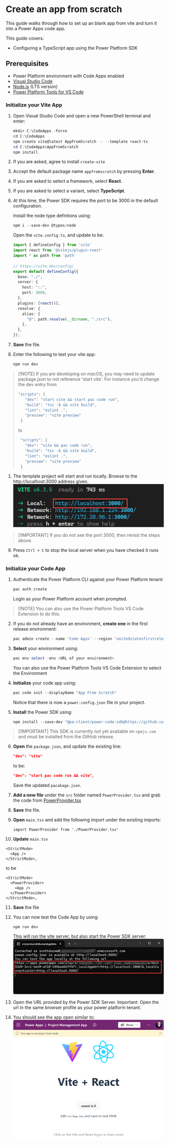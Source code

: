 # Create an app from scratch 
This guide walks through how to set up an blank app from vite and turn it into a Power Apps code app. 

This guide covers:
- Configuring a TypeScript app using the Power Platform SDK

## Prerequisites

- Power Platform environment with Code Apps enabled
- [Visual Studio Code](https://code.visualstudio.com/)
- [Node.js](https://nodejs.org/) (LTS version)
- [Power Platform Tools for VS Code](https://learn.microsoft.com/en-us/power-platform/developer/cli/introduction)

### Initialize your Vite App

1. Open Visual Studio Code and open a new PowerShell terminal and enter:
   ```powershell
   mkdir C:\CodeApps -Force
   cd C:\CodeApps
   npm create vite@latest AppFromScratch -- --template react-ts
   cd C:\CodeApps\AppFromScratch
   npm install
   ```

1. If you are asked, agree to install `create-vite`

1. Accept the default package name `appfromscratch` by pressing **Enter**.

1. If you are asked to select a framework, select **React**.

1. If you are asked to select a variant, select **TypeScript**.

1. At this time, the Power SDK requires the port to be 3000 in the default configuration. 

   Install the node type defintions using:

   ```powershell
   npm i --save-dev @types/node
   ```

   Open the `vite.config.ts`, and update to be:

   ```typescript
   import { defineConfig } from 'vite'
   import react from '@vitejs/plugin-react'
   import * as path from 'path'
   
   // https://vite.dev/config/
   export default defineConfig({
     base: "./",
     server: {
       host: "::",
       port: 3000,
     },
     plugins: [react()],
     resolve: {
       alias: {
         "@": path.resolve(__dirname, "./src"),
       },
     },
   });
   ```

1. **Save** the file.

1. Enter the following to test your vite app:

   ```powershell
   npm run dev
   ```
>[!NOTE] If you are developing on macOS, you may need to update package.json to not reference 'start vite'. For instance you'd change the dev entry from
>```powershell
>"scripts": {    
>    "dev": "start vite && start pac code run",
>    "build": "tsc -b && vite build",
>   "lint": "eslint .",
>   "preview": "vite preview"
> }
>```
> to
>```powershell
>  "scripts": {    
>    "dev": "vite && pac code run",
>    "build": "tsc -b && vite build",
>    "lint": "eslint .",
>    "preview": "vite preview"
>  }
>```

1. The template project will start and run locally. Browse to the http://localhost:3000 address given.  
   ![image-20250530184115434](./assets/sql-localhost)


> [!IMPORTANT] If you do not see the port 3000, then revisit the steps above.

9. Press `Ctrl + C` to stop the local server when you have checked it runs ok.

### Initialize your Code App

1. Authenticate the Power Platform CLI against your Power Platform tenant:
   ```powershell
   pac auth create
   ```

   Login as your Power Platform account when prompted. 

> [!NOTE] You can also use the Power Platform Tools VS Code Extension to do this.

2. If you do not already have an environment, **create one** in the first release environment:

   ```powershell
   pac admin create --name 'Code Apps' --region 'unitedstatesfirstrelease' --type 'Developer'
   ```

3. **Select** your environment using:

   ```powershell
   pac env select -env <URL of your environment>
   ```

   You can also use the Power Platform Tools VS Code Extension to select the Environment

4. **Initialize** your code app using:

   ```powershell
   pac code init --displayName "App From Scratch"
   ```

   Notice that there is now a `power.config.json` file in your project.

5. **Install** the Power SDK using:

   ```powershell
   npm install --save-dev "@pa-client/power-code-sdk@https://github.com/microsoft/PowerAppsCodeApps/releases/download/v0.0.2/6-18-pa-client-power-code-sdk-0.0.1.tgz"
   ```
> [!IMPORTANT] This SDK is currently not yet available on `npmjs.com` and must be installed from the GitHub release.

6. **Open** the `package.json`, and update the existing line:

   ```json
   "dev": "vite"
   ```

   to be:
   ```json
   "dev": "start pac code run && vite",
   ```

   Save the updated `pacakage.json`.

7. **Add a new file** under the `src` folder named `PowerProvider.tsx` and grab the code from [PowerProvider.tsx](./assets/PowerProvider.tsx)

8. **Save** the file.

9. **Open** `main.tsx` and add the following import under the existing imports:

   ```
   import PowerProvider from './PowerProvider.tsx'
   ```

10. **Update** `main.tsx`

   ```
   <StrictMode>
     <App />
   </StrictMode>,
   ```

   to be

   ```
   <StrictMode>
     <PowerProvider>
       <App />
     </PowerProvider>
   </StrictMode>,
   ```

11. **Save** the file

12. You can now test the Code App by using:
    ```
    npm run dev
    ```

    This will run the vite server, but also start the Power SDK server:  
    ![image-20250601130305464](./assets/sql-testapp)

13. Open the URL provided by the Power SDK Server.
    Important: Open the url in the same browser profile as your power platform tenant.

14. You should see the app open similar to:  
    ![image-20250530184403975](./assets/sql-vite-running-powerapps)
